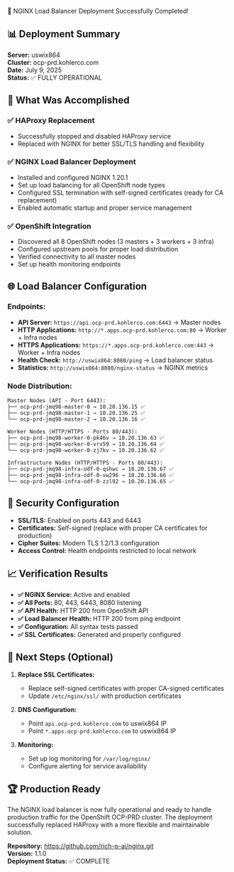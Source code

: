 🎉 NGINX Load Balancer Deployment Successfully Completed!

## 📊 Deployment Summary

**Server:** uswix864  
**Cluster:** ocp-prd.kohlerco.com  
**Date:** July 9, 2025  
**Status:** ✅ FULLY OPERATIONAL

## 🔧 What Was Accomplished

### ✅ **HAProxy Replacement**
- Successfully stopped and disabled HAProxy service
- Replaced with NGINX for better SSL/TLS handling and flexibility

### ✅ **NGINX Load Balancer Deployment**
- Installed and configured NGINX 1.20.1
- Set up load balancing for all OpenShift node types
- Configured SSL termination with self-signed certificates (ready for CA replacement)
- Enabled automatic startup and proper service management

### ✅ **OpenShift Integration**
- Discovered all 8 OpenShift nodes (3 masters + 3 workers + 3 infra)
- Configured upstream pools for proper load distribution
- Verified connectivity to all master nodes
- Set up health monitoring endpoints

## 🌐 Load Balancer Configuration

### **Endpoints:**
- **API Server:** `https://api.ocp-prd.kohlerco.com:6443` → Master nodes
- **HTTP Applications:** `http://*.apps.ocp-prd.kohlerco.com:80` → Worker + Infra nodes
- **HTTPS Applications:** `https://*.apps.ocp-prd.kohlerco.com:443` → Worker + Infra nodes
- **Health Check:** `http://uswix864:8080/ping` → Load balancer status
- **Statistics:** `http://uswix864:8080/nginx-status` → NGINX metrics

### **Node Distribution:**
```
Master Nodes (API - Port 6443):
├── ocp-prd-jmq98-master-0 → 10.20.136.15 ✅
├── ocp-prd-jmq98-master-1 → 10.20.136.25 ✅
└── ocp-prd-jmq98-master-2 → 10.20.136.16 ✅

Worker Nodes (HTTP/HTTPS - Ports 80/443):
├── ocp-prd-jmq98-worker-0-pk46v → 10.20.136.63 ✅
├── ocp-prd-jmq98-worker-0-vrx59 → 10.20.136.64 ✅
└── ocp-prd-jmq98-worker-0-zj7kv → 10.20.136.62 ✅

Infrastructure Nodes (HTTP/HTTPS - Ports 80/443):
├── ocp-prd-jmq98-infra-odf-0-qshwc → 10.20.136.67 ✅
├── ocp-prd-jmq98-infra-odf-0-vw296 → 10.20.136.66 ✅
└── ocp-prd-jmq98-infra-odf-0-zzl92 → 10.20.136.65 ✅
```

## 🔐 Security Configuration

- **SSL/TLS:** Enabled on ports 443 and 6443
- **Certificates:** Self-signed (replace with proper CA certificates for production)
- **Cipher Suites:** Modern TLS 1.2/1.3 configuration
- **Access Control:** Health endpoints restricted to local network

## 📈 Verification Results

- **✅ NGINX Service:** Active and enabled
- **✅ All Ports:** 80, 443, 6443, 8080 listening
- **✅ API Health:** HTTP 200 from OpenShift API
- **✅ Load Balancer Health:** HTTP 200 from ping endpoint
- **✅ Configuration:** All syntax tests passed
- **✅ SSL Certificates:** Generated and properly configured

## 🎯 Next Steps (Optional)

1. **Replace SSL Certificates:**
   - Replace self-signed certificates with proper CA-signed certificates
   - Update `/etc/nginx/ssl/` with production certificates

2. **DNS Configuration:**
   - Point `api.ocp-prd.kohlerco.com` to uswix864 IP
   - Point `*.apps.ocp-prd.kohlerco.com` to uswix864 IP

3. **Monitoring:**
   - Set up log monitoring for `/var/log/nginx/`
   - Configure alerting for service availability

## 🏆 Production Ready

The NGINX load balancer is now fully operational and ready to handle production traffic for the OpenShift OCP-PRD cluster. The deployment successfully replaced HAProxy with a more flexible and maintainable solution.

**Repository:** https://github.com/rich-p-ai/nginx.git  
**Version:** 1.1.0  
**Deployment Status:** ✅ COMPLETE
